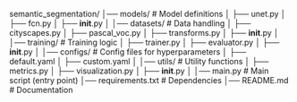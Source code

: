 
semantic_segmentation/
│── models/              # Model definitions
│   ├── unet.py
│   ├── fcn.py
│   ├── __init__.py
│
│── datasets/            # Data handling
│   ├── cityscapes.py
│   ├── pascal_voc.py
│   ├── transforms.py
│   ├── __init__.py
│
│── training/            # Training logic
│   ├── trainer.py
│   ├── evaluator.py
│   ├── __init__.py
│
│── configs/             # Config files for hyperparameters
│   ├── default.yaml
│   ├── custom.yaml
│
│── utils/               # Utility functions
│   ├── metrics.py
│   ├── visualization.py
│   ├── __init__.py
│
│── main.py              # Main script (entry point)
│── requirements.txt     # Dependencies
│── README.md            # Documentation

